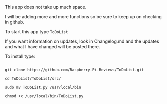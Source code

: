 This app does not take up much space.

I will be adding more and more functions so be sure to
keep up on checking in github.

To start this app type `ToDoList`

If you want information on updates, look in Changelog.md and 
the updates and what I have changed will be posted there.

To install type: 

```!/bin/bash

git clone https://github.com/Raspberry-Pi-Reviews/ToDoList.git

cd ToDoList/ToDoList/src/

sudo mv ToDoList.py /usr/local/bin

chmod +x /usr/local/bin/ToDoList.py
